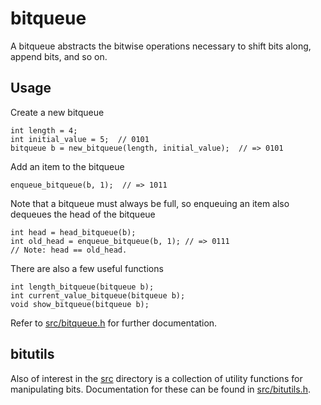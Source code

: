 # bitqueue
A bitqueue abstracts the bitwise operations necessary to shift bits along, append bits, and so on.

## Usage
Create a new bitqueue

    int length = 4;
    int initial_value = 5;  // 0101
    bitqueue b = new_bitqueue(length, initial_value);  // => 0101


Add an item to the bitqueue

    enqueue_bitqueue(b, 1);  // => 1011

Note that a bitqueue must always be full, so enqueuing an item also dequeues the head of the bitqueue
    
    int head = head_bitqueue(b);
    int old_head = enqueue_bitqueue(b, 1); // => 0111
    // Note: head == old_head.

There are also a few useful functions
    
    int length_bitqueue(bitqueue b);
    int current_value_bitqueue(bitqueue b);
    void show_bitqueue(bitqueue b);

Refer to [src/bitqueue.h][bq] for further documentation.

[bq]: src/bitqueue.h

## bitutils
Also of interest in the [src][sr] directory is a collection of utility functions for manipulating bits. Documentation for these can be found in [src/bitutils.h][bu].

[sr]: src/
[bu]: src/bitutils.h